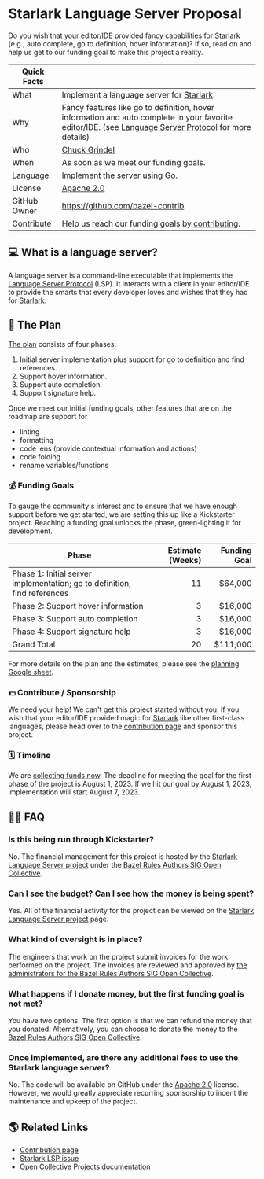 # Starlark Language Server Proposal

Do you wish that your editor/IDE provided fancy capabilities for [Starlark] (e.g., auto complete, go
to definition, hover information)? If so, read on and help us get to our funding goal to make this
project a reality.

| Quick Facts  |                                                                                                                                                          |
| ------------ | -------------------------------------------------------------------------------------------------------------------------------------------------------- |
| What         | Implement a language server for [Starlark].                                                                                                              |
| Why          | Fancy features like go to definition, hover information and auto complete in your favorite editor/IDE. (see [Language Server Protocol] for more details) |
| Who          | [Chuck Grindel]                                                                                                                                          |
| When         | As soon as we meet our funding goals.                                                                                                                    |
| Language     | Implement the server using [Go].                                                                                                                         |
| License      | [Apache 2.0]                                                                                                                                             |
| GitHub Owner | <https://github.com/bazel-contrib>                                                                                                                       |
| Contribute   | Help us reach our funding goals by [contributing].                                                                                                       |

## 💻 What is a language server?

A language server is a command-line executable that implements the [Language Server Protocol] (LSP).
It interacts with a client in your editor/IDE to provide the smarts that every developer loves and
wishes that they had for [Starlark].

## 📝 The Plan

[The plan] consists of four phases:

1. Initial server implementation plus support for go to definition and find references.
1. Support hover information.
1. Support auto completion.
1. Support signature help.

Once we meet our initial funding goals, other features that are on the roadmap are support
for

- linting
- formatting
- code lens (provide contextual information and actions)
- code folding
- rename variables/functions

### 💰 Funding Goals

To gauge the community's interest and to ensure that we have enough support before we get started,
we are setting this up like a Kickstarter project. Reaching a funding goal unlocks the phase,
green-lighting it for development.

| Phase                                                                     | Estimate (Weeks) | Funding Goal |
| ------------------------------------------------------------------------- | ---------------: | -----------: |
| Phase 1: Initial server implementation; go to definition, find references |               11 |      $64,000 |
| Phase 2: Support hover information                                        |                3 |      $16,000 |
| Phase 3: Support auto completion                                          |                3 |      $16,000 |
| Phase 4: Support signature help                                           |                3 |      $16,000 |
| Grand Total                                                               |               20 |     $111,000 |

For more details on the plan and the estimates, please see the [planning Google sheet].

### 💵 Contribute / Sponsorship

We need your help! We can't get this project started without you. If you wish that your editor/IDE
provided magic for [Starlark] like other first-class languages, please head over to the [contribution
page] and sponsor this project.

### 🗓️ Timeline

We are [collecting funds now]. The deadline for meeting the goal for the first phase of the project
is August 1, 2023. If we hit our goal by August 1, 2023, implementation will start August 7, 2023.

## 🙋‍♀️ FAQ

### Is this being run through Kickstarter?

No. The financial management for this project is hosted by the [Starlark Language Server project]
under the [Bazel Rules Authors SIG Open Collective].

### Can I see the budget? Can I see how the money is being spent?

Yes. All of the financial activity for the project can be viewed on the [Starlark Language Server
project] page.

### What kind of oversight is in place?

The engineers that work on the project submit invoices for the work performed on the project.
The invoices are reviewed and approved by [the administrators for the Bazel Rules Authors SIG Open
Collective].

### What happens if I donate money, but the first funding goal is not met?

You have two options. The first option is that we can refund the money that you donated.
Alternatively, you can choose to donate the money to the [Bazel Rules Authors SIG Open Collective].

### Once implemented, are there any additional fees to use the Starlark language server?

No. The code will be available on GitHub under the [Apache 2.0] license. However, we would greatly
appreciate recurring sponsorship to incent the maintenance and upkeep of the project.

## 🌎 Related Links

- [Contribution page]
- [Starlark LSP issue]
- [Open Collective Projects documentation]

[Apache 2.0]: https://www.apache.org/licenses/LICENSE-2.0
[Bazel Rules Authors SIG Open Collective]: https://opencollective.com/bazel-rules-authors-sig
[Chuck Grindel]: https://github.com/cgrindel
[Go]: https://go.dev/
[Language Server Protocol]: https://microsoft.github.io/language-server-protocol/
[Open Collective Projects documentation]: https://docs.opencollective.com/help/collectives/projects
[The plan]: https://docs.google.com/spreadsheets/d/1IJCaemCIii3V0ClV8MzrZ1Vxx3KQcOt2Eg69Jj7oQYQ/edit?usp=sharing
[planning Google sheet]: https://docs.google.com/spreadsheets/d/1IJCaemCIii3V0ClV8MzrZ1Vxx3KQcOt2Eg69Jj7oQYQ/edit?usp=sharing
[Starlark LSP issue]: https://github.com/bazel-contrib/SIG-rules-authors/issues/52
[Starlark Language Server project]: https://opencollective.com/bazel-rules-authors-sig/projects/starlark-language-server
[Starlark]: https://github.com/bazelbuild/starlark/blob/master/spec.md
[collecting funds now]: https://opencollective.com/bazel-rules-authors-sig/projects/starlark-language-server#category-CONTRIBUTE
[contributing]: https://opencollective.com/bazel-rules-authors-sig/projects/starlark-language-server#category-CONTRIBUTE
[contribution page]: https://opencollective.com/bazel-rules-authors-sig/projects/starlark-language-server#category-CONTRIBUTE
[the administrators for the Bazel Rules Authors SIG Open Collective]: https://opencollective.com/bazel-rules-authors-sig#category-ABOUT

